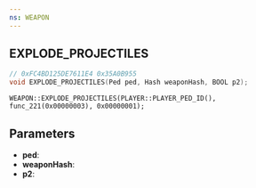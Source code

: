```yaml
---
ns: WEAPON
---
```

## EXPLODE_PROJECTILES

```c
// 0xFC4BD125DE7611E4 0x35A0B955
void EXPLODE_PROJECTILES(Ped ped, Hash weaponHash, BOOL p2);
```

```
WEAPON::EXPLODE_PROJECTILES(PLAYER::PLAYER_PED_ID(), func_221(0x00000003), 0x00000001);  
```

## Parameters
* **ped**: 
* **weaponHash**: 
* **p2**: 


